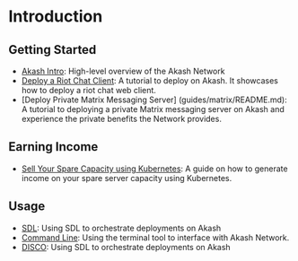 # Introduction

## Getting Started

* [Akash Intro](overview/README.md): High-level overview of the Akash Network
* [Deploy a Riot Chat Client](guides/deploy/riot.md): A tutorial to deploy on Akash. It showcases how to deploy a riot chat web client.
* [Deploy Private Matrix Messaging Server] (guides/matrix/README.md): A tutorial to deploying a private Matrix messaging server on Akash and experience the private benefits the Network provides.

## Earning Income

* [Sell Your Spare Capacity using Kubernetes](providers/kube/README.md): A guide on how to generate income on your spare server capacity using Kubernetes.

## Usage

* [SDL](sdl/README.md): Using SDL to orchestrate deployments on Akash
* [Command Line](usage/cli/): Using the terminal tool to interface with Akash Network.
* [DISCO](https://github.com/ovrclk/disco): Using SDL to orchestrate deployments on Akash
